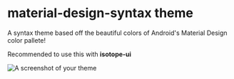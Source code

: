 # material-design-syntax theme

A syntax theme based off the beautiful colors of Android's Material Design color pallete!

Recommended to use this with <b>isotope-ui</b>

![A screenshot of your theme](https://f.cloud.github.com/assets/69169/2289498/4c3cb0ec-a009-11e3-8dbd-077ee11741e5.gif)
